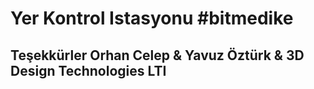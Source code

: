 # Yer Kontrol Istasyonu #bitmedike


## Teşekkürler Orhan Celep & Yavuz Öztürk & 3D Design Technologies LTI
